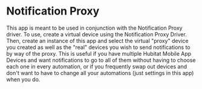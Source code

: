 # Notification Proxy

This app is meant to be used in conjunction with the Notification Proxy driver. To use, create a virtual device using the Notification Proxy Driver. Then, create an instance of this app and select the virtual "proxy" device you created as well as the "real" devices you wish to send notifications to by way of the proxy. This is useful if you have multiple Hubitat Mobile App Devices and want notifications to go to all of them without having to choose each one in every automation, or if you frequently swap out devices and don't want to have to change all your automations (just settings in this app) when you do.
